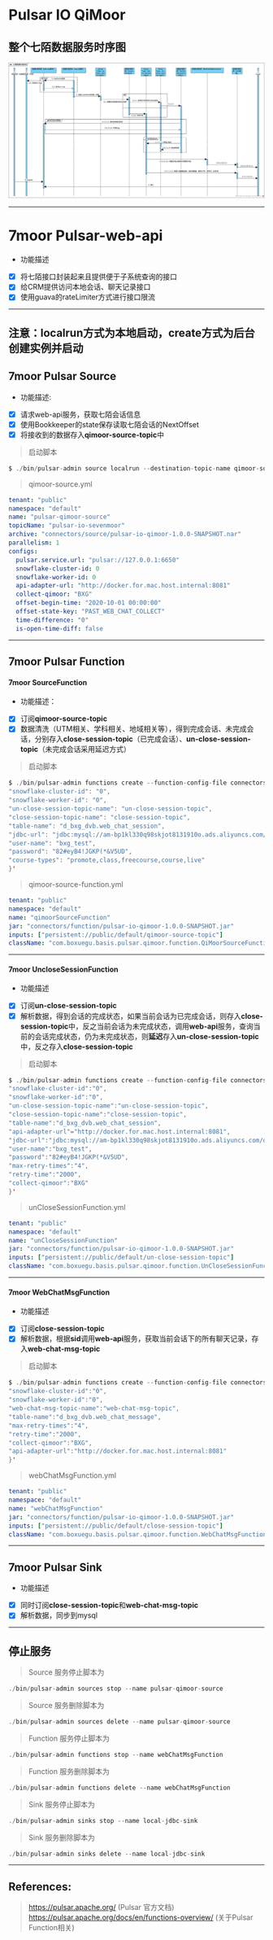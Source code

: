# Pulsar IO QiMoor

## 整个七陌数据服务时序图

![avatar](./src/main/resources/七陌数据处理系统.png)


* * *

# 7moor Pulsar-web-api

- 功能描述
- [x] 将七陌接口封装起来且提供便于子系统查询的接口
- [x] 给CRM提供访问本地会话、聊天记录接口
- [x] 使用guava的rateLimiter方式进行接口限流

* * *

## 注意：localrun方式为本地启动，create方式为后台创建实例并启动

## 7moor Pulsar Source

- 功能描述:
- [x] 请求web-api服务，获取七陌会话信息
- [x] 使用Bookkeeper的state保存读取七陌会话的NextOffset
- [x] 将接收到的数据存入**qimoor-source-topic**中

> 启动脚本

``` java 
$ ./bin/pulsar-admin source localrun --destination-topic-name qimoor-source-topic --source-config-file connectors/source/qimoor-source.yml
```

> qimoor-source.yml

``` yaml
tenant: "public"
namespace: "default"
name: "pulsar-qimoor-source"
topicName: "pulsar-io-sevenmoor"
archive: "connectors/source/pulsar-io-qimoor-1.0.0-SNAPSHOT.nar"
parallelism: 1
configs:
  pulsar.service.url: "pulsar://127.0.0.1:6650"
  snowflake-cluster-id: 0
  snowflake-worker-id: 0
  api-adapter-url: "http://docker.for.mac.host.internal:8081"
  collect-qimoor: "BXG"
  offset-begin-time: "2020-10-01 00:00:00"
  offset-state-key: "PAST_WEB_CHAT_COLLECT"
  time-difference: "0"
  is-open-time-diff: false
```

* * *

## 7moor Pulsar Function

#### 7moor SourceFunction

- 功能描述：
- [x] 订阅**qimoor-source-topic**
- [x] 数据清洗（UTM相关、学科相关、地域相关等），得到完成会话、未完成会话，分别存入**close-session-topic**（已完成会话）、**un-close-session-topic**（未完成会话采用延迟方式）

> 启动脚本

``` java
$ ./bin/pulsar-admin functions create --function-config-file connectors/function/qimoor-source-function.yml --user-config '{
"snowflake-cluster-id": "0",
"snowflake-worker-id": "0",
"un-close-session-topic-name": "un-close-session-topic",
"close-session-topic-name": "close-session-topic",
"table-name": "d_bxg_dvb.web_chat_session",
"jdbc-url": "jdbc:mysql://am-bp1kl330q98skjot8131910o.ads.aliyuncs.com/d_bxg_crm",
"user-name": "bxg_test",
"password": "82#eyB4!JGKP(*&V5UD",
"course-types": "promote,class,freecourse,course,live"
}'
```

> qimoor-source-function.yml

``` yaml
tenant: "public"
namespace: "default"
name: "qimoorSourceFunction"
jar: "connectors/function/pulsar-io-qimoor-1.0.0-SNAPSHOT.jar"
inputs: ["persistent://public/default/qimoor-source-topic"]
className: "com.boxuegu.basis.pulsar.qimoor.function.QiMoorSourceFunction"
```

* * *

#### 7moor UncloseSessionFunction

- 功能描述
- [x] 订阅**un-close-session-topic**
- [x] 解析数据，得到会话的完成状态，如果当前会话为已完成会话，则存入**close-session-topic**中，反之当前会话为未完成状态，调用**web-api**服务，查询当前的会话完成状态，仍为未完成状态，则**延迟**存入**un-close-session-topic**中，反之存入**close-session-topic**

> 启动脚本

``` java 
$ ./bin/pulsar-admin functions create --function-config-file connectors/function/unCloseSessionFunction.yml  --user-config '{
"snowflake-cluster-id":"0",
"snowflake-worker-id":"0",
"un-close-session-topic-name":"un-close-session-topic",
"close-session-topic-name":"close-session-topic",
"table-name":"d_bxg_dvb.web_chat_session",
"api-adapter-url"="http://docker.for.mac.host.internal:8081",
"jdbc-url":"jdbc:mysql://am-bp1kl330q98skjot8131910o.ads.aliyuncs.com/d_bxg_dvb",
"user-name":"bxg_test",
"password":"82#eyB4!JGKP(*&V5UD",
"max-retry-times":"4",
"retry-time":"2000",
"collect-qimoor":"BXG"
}'
```

> unCloseSessionFunction.yml

``` yaml
tenant: "public"
namespace: "default"
name: "unCloseSessionFunction"
jar: "connectors/function/pulsar-io-qimoor-1.0.0-SNAPSHOT.jar"
inputs: ["persistent://public/default/un-close-session-topic"]
className: "com.boxuegu.basis.pulsar.qimoor.function.UnCloseSessionFunction"
```

* * *

#### 7moor WebChatMsgFunction

- 功能描述
- [x] 订阅**close-session-topic**
- [x] 解析数据，根据**sid**调用**web-api**服务，获取当前会话下的所有聊天记录，存入**web-chat-msg-topic**

> 启动脚本

``` java
$ ./bin/pulsar-admin functions create --function-config-file connectors/function/webChatMsgFunction.yml  --user-config '{
"snowflake-cluster-id":"0",
"snowflake-worker-id":"0",
"web-chat-msg-topic-name":"web-chat-msg-topic",
"table-name":"d_bxg_dvb.web_chat_message",
"max-retry-times":"4",
"retry-time":"2000",
"collect-qimoor":"BXG",
"api-adapter-url":"http://docker.for.mac.host.internal:8081"
}'
```

> webChatMsgFunction.yml

``` yaml
tenant: "public"
namespace: "default"
name: "webChatMsgFunction"
jar: "connectors/function/pulsar-io-qimoor-1.0.0-SNAPSHOT.jar"
inputs: ["persistent://public/default/close-session-topic"]
className: "com.boxuegu.basis.pulsar.qimoor.function.WebChatMsgFunction"
```

* * *

## 7moor Pulsar Sink

- 功能描述
- [x] 同时订阅**close-session-topic**和**web-chat-msg-topic**
- [x] 解析数据，同步到mysql

----

## 停止服务

> Source 服务停止脚本为

``` java
./bin/pulsar-admin sources stop --name pulsar-qimoor-source
```

> Source 服务删除脚本为

``` java
./bin/pulsar-admin sources delete --name pulsar-qimoor-source
```

> Function 服务停止脚本为

``` java
./bin/pulsar-admin functions stop --name webChatMsgFunction
```

> Function 服务删除脚本为

``` java
./bin/pulsar-admin functions delete --name webChatMsgFunction
```

> Sink 服务停止脚本为

``` java
./bin/pulsar-admin sinks stop --name local-jdbc-sink
```

> Sink 服务删除脚本为

``` java
./bin/pulsar-admin sinks delete --name local-jdbc-sink
```

----

## References:

> https://pulsar.apache.org/ (Pulsar 官方文档)
> https://pulsar.apache.org/docs/en/functions-overview/ (关于Pulsar Function相关)

